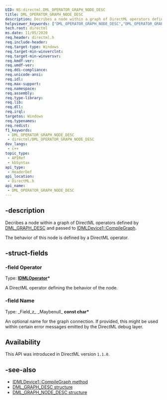 ```yaml
---
UID: NS:directml.DML_OPERATOR_GRAPH_NODE_DESC
title: DML_OPERATOR_GRAPH_NODE_DESC
description: Decribes a node within a graph of DirectML operators defined by [DML_GRAPH_DESC](/windows/desktop/api/directml/ns-directml-dml_graph_desc) and passed to [IDMLDevice1::CompileGraph](/windows/desktop/api/directml/nf-directml-idmldevice1-compilegraph).
helpviewer_keywords: ["DML_OPERATOR_GRAPH_NODE_DESC","DML_OPERATOR_GRAPH_NODE_DESC structure","direct3d12.dml_operator_graph_node_desc","directml/DML_OPERATOR_GRAPH_NODE_DESC"]
tech.root: directml
ms.date: 11/05/2020
req.header: directml.h
req.include-header: 
req.target-type: Windows
req.target-min-winverclnt: 
req.target-min-winversvr: 
req.kmdf-ver: 
req.umdf-ver: 
req.ddi-compliance: 
req.unicode-ansi: 
req.idl: 
req.max-support: 
req.namespace: 
req.assembly: 
req.type-library: 
req.lib: 
req.dll: 
req.irql: 
targetos: Windows
req.typenames: 
req.redist: 
f1_keywords:
 - DML_OPERATOR_GRAPH_NODE_DESC
 - directml/DML_OPERATOR_GRAPH_NODE_DESC
dev_langs:
 - c++
topic_type:
 - APIRef
 - kbSyntax
api_type:
 - HeaderDef
api_location:
 - DirectML.h
api_name:
 - DML_OPERATOR_GRAPH_NODE_DESC
---
```


## -description

Decribes a node within a graph of DirectML operators defined by [DML_GRAPH_DESC](/windows/desktop/api/directml/ns-directml-dml_graph_desc) and passed to [IDMLDevice1::CompileGraph](/windows/desktop/api/directml/nf-directml-idmldevice1-compilegraph).

The behavior of this node is defined by a DirectML operator.

## -struct-fields

### -field Operator
 
Type: <b>[IDMLOperator](/windows/win32/api/directml/nn-directml-idmloperator)*</b>

A DirectML operator defining the behavior of the node.

### -field Name

Type: \_Field\_z\_ \_Maybenull\_ **const char\***

An optional name for the graph connection. If provided, this might be used within certain error messages emitted by the DirectML debug layer.

## Availability

This API was introduced in DirectML version `1.1.0`.

## -see-also

* [IDMLDevice1::CompileGraph method](/windows/desktop/api/directml/nf-directml-idmldevice1-compilegraph)
* [DML_GRAPH_DESC structure](/windows/desktop/api/directml/ns-directml-dml_graph_desc)
* [DML_GRAPH_NODE_DESC structure](/windows/desktop/api/directml/ns-directml-dml_graph_node_desc)
